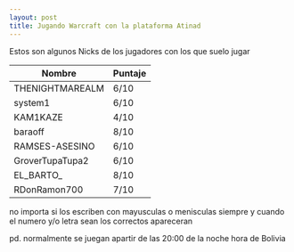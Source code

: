 ```yaml
---
layout: post
title: Jugando Warcraft con la plataforma Atinad
---
```


Estos son algunos Nicks de los jugadores con los que suelo jugar
<table>
  <thead>
    <tr>
      <th>Nombre</th>
      <th>Puntaje</th>
    </tr>
  </thead>
  <tfoot>
  </tfoot>
  <tbody>
    <tr>
      <td>THENIGHTMAREALM</td>
      <td>6/10</td>
    </tr>
    <tr>
      <td>system1</td>
      <td>6/10</td>
    </tr>
    <tr>
      <td>KAM1KAZE</td>
      <td>4/10</td>
    </tr>
    <tr>
      <td>baraoff</td>
      <td>8/10</td>
    </tr>
    <tr>
      <td>RAMSES-ASESINO</td>
      <td>6/10</td>
    </tr>
    <tr>
      <td>GroverTupaTupa2</td>
      <td>6/10</td>
    </tr>
    <tr>
      <td>EL_BARTO_</td>
      <td>8/10</td>
    </tr>
    <tr>
      <td>RDonRamon700</td>
      <td>7/10</td>
    </tr>
  </tbody>
</table>

no importa si los escriben con mayusculas o menisculas siempre y cuando el numero y/o letra sean los correctos apareceran

pd. normalmente se juegan apartir de las 20:00 de la noche hora de Bolivia
